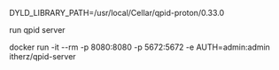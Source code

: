 DYLD_LIBRARY_PATH=/usr/local/Cellar/qpid-proton/0.33.0


run qpid server

docker run -it --rm -p 8080:8080 -p 5672:5672 -e AUTH=admin:admin itherz/qpid-server